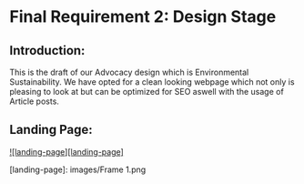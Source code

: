 # Final Requirement 2: Design Stage

## Introduction:
This is the draft of our Advocacy design which is Environmental Sustainability. We have opted for a clean looking webpage which not only is pleasing to look at but can be optimized for SEO aswell with the usage of Article posts.

## Landing Page:
[![landing-page][landing-page]](https://example.com)






[landing-page]: images/Frame 1.png
